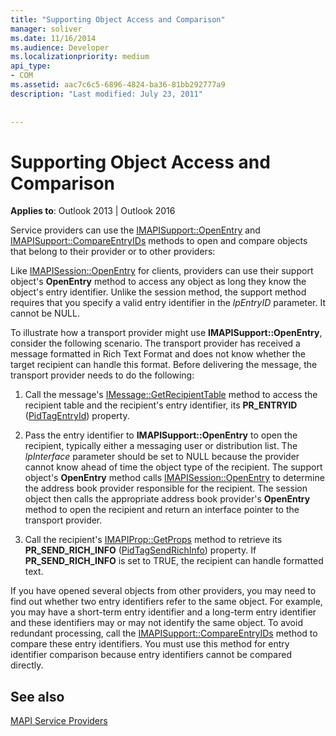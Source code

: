 ```yaml
---
title: "Supporting Object Access and Comparison"
manager: soliver
ms.date: 11/16/2014
ms.audience: Developer
ms.localizationpriority: medium
api_type:
- COM
ms.assetid: aac7c6c5-6896-4824-ba36-81bb292777a9
description: "Last modified: July 23, 2011"
 
 
---
```


# Supporting Object Access and Comparison

  
  
**Applies to**: Outlook 2013 | Outlook 2016 
  
Service providers can use the [IMAPISupport::OpenEntry](imapisupport-openentry.md) and [IMAPISupport::CompareEntryIDs](imapisupport-compareentryids.md) methods to open and compare objects that belong to their provider or to other providers: 
  
Like [IMAPISession::OpenEntry](imapisession-openentry.md) for clients, providers can use their support object's **OpenEntry** method to access any object as long they know the object's entry identifier. Unlike the session method, the support method requires that you specify a valid entry identifier in the  _lpEntryID_ parameter. It cannot be NULL. 
  
To illustrate how a transport provider might use **IMAPISupport::OpenEntry**, consider the following scenario. The transport provider has received a message formatted in Rich Text Format and does not know whether the target recipient can handle this format. Before delivering the message, the transport provider needs to do the following:
  
1. Call the message's [IMessage::GetRecipientTable](imessage-getrecipienttable.md) method to access the recipient table and the recipient's entry identifier, its **PR_ENTRYID** ([PidTagEntryId](pidtagentryid-canonical-property.md)) property.
    
2. Pass the entry identifier to **IMAPISupport::OpenEntry** to open the recipient, typically either a messaging user or distribution list. The  _lpInterface_ parameter should be set to NULL because the provider cannot know ahead of time the object type of the recipient. The support object's **OpenEntry** method calls [IMAPISession::OpenEntry](imapisession-openentry.md) to determine the address book provider responsible for the recipient. The session object then calls the appropriate address book provider's **OpenEntry** method to open the recipient and return an interface pointer to the transport provider. 
    
3. Call the recipient's [IMAPIProp::GetProps](imapiprop-getprops.md) method to retrieve its **PR_SEND_RICH_INFO** ([PidTagSendRichInfo](pidtagsendrichinfo-canonical-property.md)) property. If **PR_SEND_RICH_INFO** is set to TRUE, the recipient can handle formatted text. 
    
If you have opened several objects from other providers, you may need to find out whether two entry identifiers refer to the same object. For example, you may have a short-term entry identifier and a long-term entry identifier and these identifiers may or may not identify the same object. To avoid redundant processing, call the [IMAPISupport::CompareEntryIDs](imapisupport-compareentryids.md) method to compare these entry identifiers. You must use this method for entry identifier comparison because entry identifiers cannot be compared directly. 
  
## See also



[MAPI Service Providers](mapi-service-providers.md)

